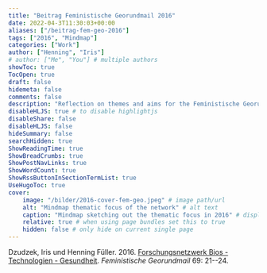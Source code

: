 ```yaml
---
title: "Beitrag Feministische Georundmail 2016"
date: 2022-04-3T11:30:03+00:00
aliases: ["/beitrag-fem-geo-2016"]
tags: ["2016", "Mindmap"]
categories: ["Work"]
author: ["Henning", "Iris"]
# author: ["Me", "You"] # multiple authors
showToc: true
TocOpen: true
draft: false
hidemeta: false
comments: false
description: "Reflection on themes and aims for the Feministische Georundmail"
disableHLJS: true # to disable highlightjs
disableShare: false
disableHLJS: false
hideSummary: false
searchHidden: true
ShowReadingTime: true
ShowBreadCrumbs: true
ShowPostNavLinks: true
ShowWordCount: true
ShowRssButtonInSectionTermList: true
UseHugoToc: true
cover:
    image: "/bilder/2016-cover-fem-geo.jpeg" # image path/url
    alt: "Mindmap thematic focus of the network" # alt text
    caption: "Mindmap sketching out the thematic focus in 2016" # display caption under cover
    relative: true # when using page bundles set this to true
    hidden: false # only hide on current single page
---
```


Dzudzek, Iris und Henning Füller. 2016. [Forschungsnetzwerk Bios - Technologien - Gesundheit](https://bios-net.github.io/dokumente/Dzudzek16Forschun_article.pdf). *Feministische Georundmail* 69: 21--24.